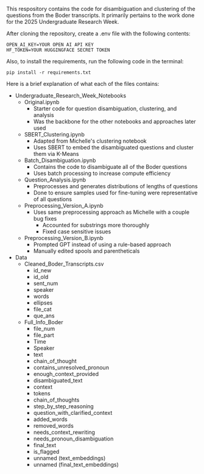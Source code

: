 This respository contains the code for disambiguation and clustering of the questions from the Boder transcripts.
It primarily pertains to the work done for the 2025 Undergraduate Research Week.

After cloning the repository, create a .env file with the following contents:
```
OPEN_AI_KEY=YOUR OPEN AI API KEY
HF_TOKEN=YOUR HUGGINGFACE SECRET TOKEN
```

Also, to install the requirements, run the following code in the terminal:
```
pip install -r requirements.txt
```

Here is a brief explanation of what each of the files contains:
- Undergraduate_Research_Week_Notebooks
    - Original.ipynb
        - Starter code for question disambiguation, clustering, and analysis
        - Was the backbone for the other notebooks and approaches later used
    - SBERT_Clustering.ipynb
        - Adapted from Michelle's clustering notebook
        - Uses SBERT to embed the disambiguated questions and cluster them via K-Means
    - Batch_Disambiguation.ipynb
        - Contains the code to disambiguate all of the Boder questions
        - Uses batch processing to increase compute efficiency
    - Question_Analysis.ipynb
        - Preprocesses and generates distributions of lengths of questions
        - Done to ensure samples used for fine-tuning were representative of all questions
    - Preprocessing_Version_A.ipynb
        - Uses same preprocessing approach as Michelle with a couple bug fixes
            - Accounted for substrings more thoroughly
            - Fixed case sensitive issues
    - Preprocessing_Version_B.ipynb
        - Prompted GPT instead of using a rule-based approach
        - Manually edited spools and parentheticals
- Data
    - Cleaned_Boder_Transcripts.csv
        - id_new
        - id_old
        - sent_num
        - speaker
        - words
        - ellipses
        - file_cat
        - que_ans
    - Full_Info_Boder
        - file_num	
        - file_part	
        - Time	
        - Speaker	
        - text	
        - chain_of_thought	
        - contains_unresolved_pronoun	
        - enough_context_provided	
        - disambiguated_text	
        - context	
        - tokens	
        - chain_of_thoughts	
        - step_by_step_reasoning	
        - question_with_clarified_context	
        - added_words	
        - removed_words	
        - needs_context_rewriting	
        - needs_pronoun_disambiguation	
        - final_text	
        - is_flagged		
        - unnamed (text_embeddings)
        - unnamed (final_text_embeddings)